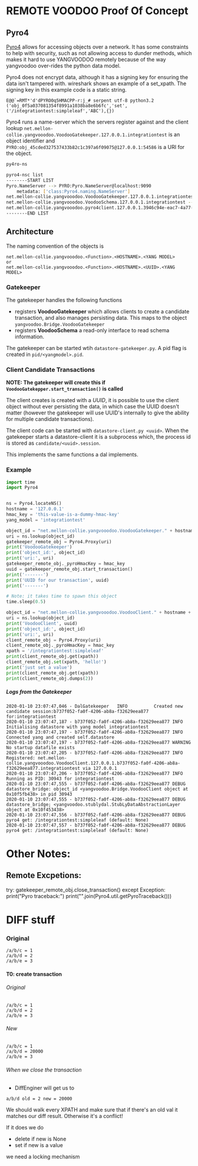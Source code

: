 # REMOTE VOODOO Proof Of Concept

## Pyro4

[Pyro4](https://pythonhosted.org/Pyro4/intro.html]) allows for accessing objects over a network.
It has some constraints to help with security, such as not allowing access to dunder methods, which makes
it hard to use YANGVOODOO remotely because of the way yangvoodoo over-rides the python data model.

Pyro4 does not encrypt data, although it has a signing key for ensuring the data isn't tampered with.
wireshark shows an example of a set\_xpath. The signing key in this example code is a static string.

```
E@@`=RMT*'d'dPYRO0q5HMACPP-r:j_# serpent utf-8 python3.2 ('obj_0f5a037081354f8991a1038ba8e6b6fc','set',('/integrationtest:simpleleaf','ABC'),{})
```

Pyro4 runs a name-server which the servers register against and the client lookup
`net.mellon-collie.yangvooodoo.VoodooGatekeeper.127.0.0.1.integrationtest` is an object identifier and `PYRO:obj_45cded327537433b82c1c397a6f09075@127.0.0.1:54586` is a URI for the object.

```bash
py4ro-ns

pyro4-nsc list
--------START LIST
Pyro.NameServer --> PYRO:Pyro.NameServer@localhost:9090
    metadata: ['class:Pyro4.naming.NameServer']
net.mellon-collie.yangvooodoo.VoodooGatekeeper.127.0.0.1.integrationtest --> PYRO:obj_45cded327537433b82c1c397a6f09075@127.0.0.1:54586
net.mellon-collie.yangvooodoo.VoodooSchema.127.0.0.1.integrationtest --> PYRO:obj_3ab1c2f1ced64b42a2ad0f38a7589477@127.0.0.1:54586
net.mellon-collie.yangvooodoo.pyro4client.127.0.0.1.3946c94e-eac7-4a77-b52b-5ffb39b64918.integrationtest --> PYRO:obj_0f5a037081354f8991a1038ba8e6b6fc@127.0.0.1:54589
--------END LIST
```

## Architecture

The naming convention of the objects is

```
net.mellon-collie.yangvooodoo.<Function>.<HOSTNAME>.<YANG MODEL>
or
net.mellon-collie.yangvooodoo.<Function>.<HOSTNAME>.<UUID>.<YANG MODEL>
```


### Gatekeeper

The gatekeeper handles the following functions

- registers **VoodooGatekeeper** which allows clients to create a candidate transaction, and also manages persisting
  data. This maps to the object `yangvoodoo.Bridge.VoodooGatekeeper`
- registers **VoodooSchema** a read-only interface to read schema information.


The gatekeeper can be started wtih `datastore-gatekeeper.py`. A pid flag is created
in `pid/<yangmodel>.pid`.




### Client Candidate Transactions

**NOTE: The gatekeeper will create this if `VoodooGatekepper.start_transaction()` is called**

The client creates is created with a *UUID*, it is possible to use the client object without ever persisting the data,
in which case the UUID doesn't matter (however the gatekeeper will use UUID's internally to give the ability for
multiple candidate transactions).

The client code can be started with `datastore-client.py <uuid>`. When the gatekeeper starts a datastore-client it
is a subprocess which, the process id is stored as `candidate/<uuid>.session`.

This implements the same functions a dal implements.


### Example


```python
import time
import Pyro4


ns = Pyro4.locateNS()
hostname = '127.0.0.1'
hmac_key = 'this-value-is-a-dummy-hmac-key'
yang_model = 'integrationtest'

object_id = "net.mellon-collie.yangvooodoo.VoodooGatekeeper." + hostname + '.' + yang_model
uri = ns.lookup(object_id)
gatekeeper_remote_obj = Pyro4.Proxy(uri)
print('VoodooGatekeeper')
print('object_id:', object_id)
print('uri:', uri)
gatekeeper_remote_obj._pyroHmacKey = hmac_key
uuid = gatekeeper_remote_obj.start_transaction()
print('-------')
print('UUID for our transaction', uuid)
print('-------')

# Note: it takes time to spawn this object
time.sleep(0.5)

object_id = "net.mellon-collie.yangvooodoo.VoodooClient." + hostname + '.' + uuid + '.' + yang_model
uri = ns.lookup(object_id)
print('VoodooClient', uuid)
print('object_id:', object_id)
print('uri:', uri)
client_remote_obj = Pyro4.Proxy(uri)
client_remote_obj._pyroHmacKey = hmac_key
xpath = '/integrationtest:simpleleaf'
print(client_remote_obj.get(xpath))
client_remote_obj.set(xpath, 'hello!')
print('just set a value')
print(client_remote_obj.get(xpath))
print(client_remote_obj.dumps(2))
```


##### Logs from the Gatekeeper

```
2020-01-10 23:07:47,046 - DalGatekeeper   INFO          Created new candidate session:b737f052-fa0f-4206-ab8a-f32629eea877 for:integrationtest
2020-01-10 23:07:47,187 - b737f052-fa0f-4206-ab8a-f32629eea877 INFO          Initialising datastore with yang model integrationtest
2020-01-10 23:07:47,197 - b737f052-fa0f-4206-ab8a-f32629eea877 INFO          Connected yang and created self.datastore
2020-01-10 23:07:47,197 - b737f052-fa0f-4206-ab8a-f32629eea877 WARNING       No startup datafile exists
2020-01-10 23:07:47,205 - b737f052-fa0f-4206-ab8a-f32629eea877 INFO          Registered: net.mellon-collie.yangvooodoo.VoodooClient.127.0.0.1.b737f052-fa0f-4206-ab8a-f32629eea877.integrationtest via 127.0.0.1
2020-01-10 23:07:47,206 - b737f052-fa0f-4206-ab8a-f32629eea877 INFO          Running as PID: 30943 for integrationtest
2020-01-10 23:07:47,555 - b737f052-fa0f-4206-ab8a-f32629eea877 DEBUG         datastore_bridge: object_id <yangvoodoo.Bridge.VoodooClient object at 0x10f5fb438> in pid 30943
2020-01-10 23:07:47,555 - b737f052-fa0f-4206-ab8a-f32629eea877 DEBUG         datastore_bridge; <yangvoodoo.stublydal.StubLyDataAbstractionLayer object at 0x10f453438>
2020-01-10 23:07:47,556 - b737f052-fa0f-4206-ab8a-f32629eea877 DEBUG         pyro4 get: /integrationtest:simpleleaf (default: None)
2020-01-10 23:07:47,557 - b737f052-fa0f-4206-ab8a-f32629eea877 DEBUG         pyro4 get: /integrationtest:simpleleaf (default: None)
```





# Other Notes:

## Remote Excpetions:

  try:
      gatekeeper_remote_obj.close_transaction()
  except Exception:
      print("Pyro traceback:")
      print("".join(Pyro4.util.getPyroTraceback()))



# DIFF stuff


### Original

```
/a/b/c = 1
/a/b/d = 2
/a/b/e = 3
```


#### T0: create transaction

###### Original

```
/a/b/c = 1
/a/b/d = 2
/a/b/e = 3
```


###### New

```
/a/b/c = 1
/a/b/d = 20000
/a/b/e = 3
```

###### When we close the transaction


- DiffEnginer will get us to

```
a/b/d old = 2 new = 20000
```

We should walk every XPATH and make sure that if there's an old val it matches our diff result.
Otherwise it's a conflict!

If it does we do
 - delete if new is None
 - set if new is a value



we need a locking mechanism
